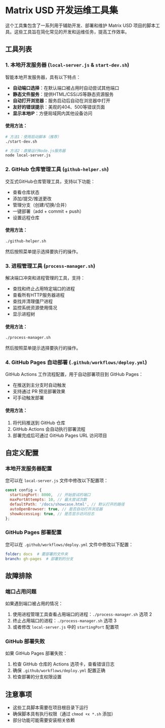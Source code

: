 # Matrix USD 开发运维工具集

这个工具集包含了一系列用于辅助开发、部署和维护 Matrix USD 项目的脚本工具。这些工具旨在简化常见的开发和运维任务，提高工作效率。

## 工具列表

### 1. 本地开发服务器 (`local-server.js` & `start-dev.sh`)

智能本地开发服务器，具有以下特点：

- **自动端口选择**：在默认端口被占用时自动尝试其他端口
- **静态文件服务**：提供HTML/CSS/JS等静态资源服务
- **自动打开浏览器**：服务启动后自动在浏览器中打开
- **友好的错误提示**：美观的404、500等错误页面
- **显示本地IP**：方便局域网内其他设备访问

#### 使用方法：

```bash
# 方法1：使用启动脚本（推荐）
./start-dev.sh

# 方法2：直接运行Node.js服务器
node local-server.js
```

### 2. GitHub 仓库管理工具 (`github-helper.sh`)

交互式GitHub仓库管理工具，支持以下功能：

- 查看仓库状态
- 添加/提交/推送更改
- 管理分支（创建/切换/合并）
- 一键部署（add + commit + push）
- 设置远程仓库

#### 使用方法：

```bash
./github-helper.sh
```

然后按照菜单提示选择要执行的操作。

### 3. 进程管理工具 (`process-manager.sh`)

解决端口冲突和进程管理的工具，支持：

- 查找和终止占用特定端口的进程
- 查看所有HTTP服务器进程
- 查找并清理僵尸进程
- 监控系统资源使用情况
- 显示进程树

#### 使用方法：

```bash
./process-manager.sh
```

然后按照菜单提示选择要执行的操作。

### 4. GitHub Pages 自动部署 (`.github/workflows/deploy.yml`)

GitHub Actions 工作流程配置，用于自动部署项目到 GitHub Pages：

- 在推送到主分支时自动触发
- 支持通过 PR 预览部署效果
- 可手动触发部署

#### 使用方法：

1. 将代码推送到 GitHub 仓库
2. GitHub Actions 会自动执行部署流程
3. 部署完成后可通过 GitHub Pages URL 访问项目

## 自定义配置

### 本地开发服务器配置

您可以在 `local-server.js` 文件中修改以下配置项：

```javascript
const config = {
  startingPort: 8000,  // 开始尝试的端口
  maxPortAttempts: 10, // 最大尝试次数
  defaultPath: '/docs/showcase.html', // 默认打开的路径
  autoOpenBrowser: true, // 是否自动打开浏览器
  showAccessLog: true, // 是否显示访问日志
};
```

### GitHub Pages 部署配置

您可以在 `.github/workflows/deploy.yml` 文件中修改以下配置：

```yaml
folder: docs  # 要部署的文件夹
branch: gh-pages  # 部署到的分支 
```

## 故障排除

### 端口占用问题

如果遇到端口被占用的情况：

1. 使用进程管理工具查看占用端口的进程：`./process-manager.sh` 选项 2
2. 终止占用端口的进程：`./process-manager.sh` 选项 3
3. 或者修改 `local-server.js` 中的 `startingPort` 配置项

### GitHub 部署失败

如果 GitHub Pages 部署失败：

1. 检查 GitHub 仓库的 Actions 选项卡，查看错误日志
2. 确保 `.github/workflows/deploy.yml` 配置正确
3. 检查部署的分支权限设置

## 注意事项

- 这些工具脚本需要在项目根目录下运行
- 确保脚本具有执行权限（通过 `chmod +x *.sh` 添加）
- 部分功能可能需要安装相关依赖 